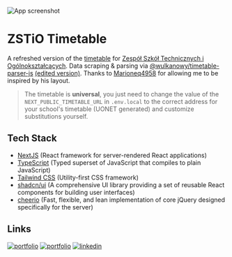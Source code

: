 ![App screenshot](/public/og-image.png)

# ZSTiO Timetable

A refreshed version of the [timetable](https://www.zstio-elektronika.pl/plan/index.html)
for [Zespół Szkół Technicznych i Ogólnokształcących](https://zstiojar.edu.pl/).
Data scraping & parsing via [@wulkanowy/timetable-parser-js](https://github.com/wulkanowy/timetable-parser-js) [(edited version)](https://github.com/majusss/timetable-parser-js). Thanks to [Marioneq4958](https://github.com/marioneq4958) for allowing me to be inspired by his layout.

> The timetable is **universal**, you just need to change the value of the `NEXT_PUBLIC_TIMETABLE_URL` in `.env.local` to the
> correct address for your school's timetable (UONET generated) and customize substitutions yourself.

## Tech Stack

- [NextJS](https://nextjs.org/) (React framework for server-rendered React applications)
- [TypeScript](https://www.typescriptlang.org/) (Typed superset of JavaScript that compiles to plain JavaScript)
- [Tailwind CSS](https://tailwindcss.com/) (Utility-first CSS framework)
- [shadcn/ui](https://ui.shadcn.com/) (A comprehensive UI library providing a set of reusable React components for building user interfaces)
- [cheerio](https://cheerio.js.org/) (Fast, flexible, and lean implementation of core jQuery designed specifically for the server)

## Links

[![portfolio](https://img.shields.io/badge/GitHub-rvyk-100000?style=for-the-badge&logo=github&logoColor=white)](https://github.com/rvyk/)
[![portfolio](https://img.shields.io/badge/Github-majusss-100000?style=for-the-badge&logo=github&logoColor=white)](https://github.com/majusss/)
[![linkedin](https://img.shields.io/badge/TRY-0A66C2?style=for-the-badge&logoColor=white)](https://plan.zstiojar.edu.pl/)
